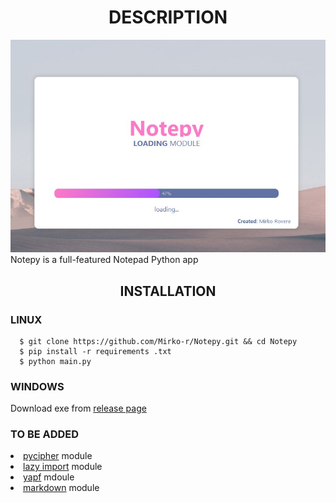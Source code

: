 <h1 align="center"> DESCRIPTION </h1>
<img src="https://github.com/Mirko-r/Notepy/blob/main/notepy2-5.jpg" border-radius=25px>
Notepy is a full-featured Notepad Python app

<h2 align="center">INSTALLATION</h2>
<h3>LINUX</h3>

```
  $ git clone https://github.com/Mirko-r/Notepy.git && cd Notepy
  $ pip install -r requirements .txt
  $ python main.py
```
<h3>WINDOWS</h3>

Download exe from <a href="https://github.com/Mirko-r/Notepy/releases/">release page</a>

<h3>TO BE ADDED</h3>
<li><a href="https://github.com/jameslyons/pycipher">pycipher</a> module</li>
<li><a href="https://github.com/mnmelo/lazy_import">lazy import</a> module</li>
<li><a href="https://github.com/google/yapf">yapf</a> mdoule</li>
<li><a href="https://github.com/Python-Markdown/markdown">markdown</a> module</li>
